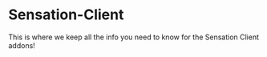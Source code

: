 # Sensation-Client


This is where we keep all the info you need to know for the Sensation Client addons!
